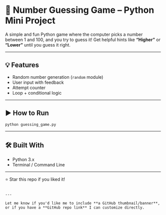 
# 🎯 Number Guessing Game – Python Mini Project

A simple and fun Python game where the computer picks a number between 1 and 100, and you try to guess it! Get helpful hints like **“Higher”** or **“Lower”** until you guess it right.

---

## 💡 Features
- Random number generation (`random` module)
- User input with feedback
- Attempt counter
- Loop + conditional logic

---

## ▶️ How to Run
```bash
python guessing_game.py
````

---

## 🛠️ Built With

* Python 3.x
* Terminal / Command Line

---


⭐ Star this repo if you liked it!

```

---

Let me know if you'd like me to include **a GitHub thumbnail/banner**, or if you have a **GitHub repo link** I can customize directly.
